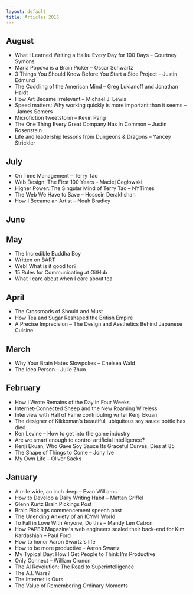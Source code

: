 ```yaml
---
layout: default
title: Articles 2015
---
```


## August

* What I Learned Writing a Haiku Every Day for 100 Days – Courtney Symons
* Maria Popova is a Brain Picker – Oscar Schwartz
* 3 Things You Should Know Before You Start a Side Project – Justin Edmund
* The Coddling of the American Mind – Greg Lukianoff and Jonathan Haidt
* How Art Became Irrelevant – Michael J. Lewis
* Speed matters: Why working quickly is more important than it seems – James Somers
* Microfiction tweetstorm – Kevin Pang
* The One Thing Every Great Company Has In Common – Justin Rosenstein
* Life and leadership lessons from Dungeons & Dragons – Yancey Strickler

## July

* On Time Management – Terry Tao
* Web Design: The First 100 Years – Maciej Cegłowski
* Higher Power: The Singular Mind of Terry Tao – NYTimes
* The Web We Have to Save – Hossein Derakhshan
* How I Became an Artist – Noah Bradley

## June

## May

* The Incredible Buddha Boy
* Written on BART
* Web! What is it good for?
* 15 Rules for Communicating at GitHub
* What I care about when I care about tea

## April

* The Crossroads of Should and Must
* How Tea and Sugar Reshaped the British Empire
* A Precise Imprecision – The Design and Aesthetics Behind Japanese Cuisine

## March

* Why Your Brain Hates Slowpokes – Chelsea Wald
* The Idea Person – Julie Zhuo

## February

* How I Wrote Remains of the Day in Four Weeks
* Internet-Connected Sheep and the New Roaming Wireless
* Interview with Hall of Fame contributing writer Kenji Ekuan
* The designer of Kikkoman’s beautiful, ubiquitous soy sauce bottle has died
* Ken Levine – How to get into the game industry
* Are we smart enough to control artificial intelligence?
* Kenji Ekuan, Who Gave Soy Sauce Its Graceful Curves, Dies at 85
* The Shape of Things to Come – Jony Ive
* My Own Life – Oliver Sacks

## January

* A mile wide, an inch deep – Evan Williams
* How to Develop a Daily Writing Habit – Mattan Griffel
* Glenn Kurtz Brain Pickings Post
* Brain Pickings commencement speech post
* The Unending Anxiety of an ICYMI World
* To Fall in Love With Anyone, Do this – Mandy Len Catron
* How PAPER Magazine's web engineers scaled their back-end for Kim Kardashian – Paul Ford
* How to honor Aaron Swartz's life
* How to be more productive – Aaron Swartz
* My Typical Day: How I Get People to Think I'm Productive
* Only Connect – William Cronon
* The AI Revolution: The Road to Superintelligence
* The A.I. Wars?
* The Internet is Ours
* The Value of Remembering Ordinary Moments
